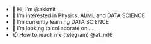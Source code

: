 - 👋 Hi, I’m @akkmit
- 👀 I’m interested in Physics, AI/ML and DATA SCIENCE
- 🌱 I’m currently learning DATA SCIENCE
- 💞️ I’m looking to collaborate on ...
- 📫 How to reach me (telegram) @a1_m16

<!---
akkmit/akkmit is a ✨ special ✨ repository because its `README.md` (this file) appears on your GitHub profile.
You can click the Preview link to take a look at your changes.
--->

